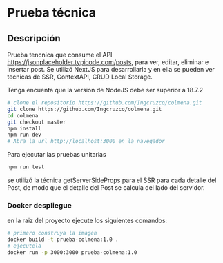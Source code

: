 # Prueba técnica

## Descripción

Prueba tencnica que consume el API https://jsonplaceholder.typicode.com/posts, para ver, editar, eliminar e insertar post. Se utilizó NextJS para desarrollarla y en ella se pueden ver tecnicas de SSR, ContextAPI, CRUD Local Storage.

Tenga encuenta que la version de NodeJS debe ser superior a 18.7.2

```bash
# clone el repositorio https://github.com/Ingcruzco/colmena.git
git clone https://github.com/Ingcruzco/colmena.git
cd colmena
git checkout master
npm install
npm run dev
# Abra la url http://localhost:3000 en la navegador
```

Para ejecutar las pruebas unitarias

```bash
npm run test
```

se utilizó la técnica getServerSideProps para el SSR para cada detalle del Post, de modo que el detalle del Post se calcula del lado del servidor.

### Docker despliegue
en la raiz del proyecto ejecute los siguientes comandos:

```bash
# primero construya la imagen
docker build -t prueba-colmena:1.0 .
# ejecutela
docker run -p 3000:3000 prueba-colmena:1.0
```
